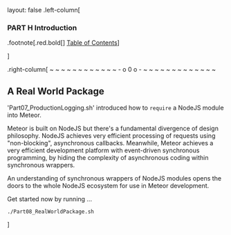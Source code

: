 layout: false
.left-column[
  ### PART H Introduction

.footnote[.red.bold[] [Table of Contents](./)] 
<!-- H -->]
.right-column[
 ~ ~ ~ ~ ~ ~ ~ ~ ~ ~ ~ ~ - o 0 o - ~ ~ ~ ~ ~ ~ ~ ~ ~ ~ ~ ~ ~

## A Real World Package

'Part07_ProductionLogging.sh' introduced how to ```require``` a NodeJS module into Meteor.

Meteor is built on NodeJS but there's a fundamental divergence of design philosophy.  NodeJS achieves very efficient processing of requests using "non-blocking", asynchronous callbacks.  Meanwhile, Meteor achieves a very efficient development platform with event-driven synchronous programming, by hiding the complexity of asynchronous coding within synchronous wrappers.

An understanding of synchronous wrappers of NodeJS modules opens the doors to the whole NodeJS ecosystem for use in Meteor development.

Get started now by running ...
```terminal
./Part08_RealWorldPackage.sh
```



<!-- B -->]
